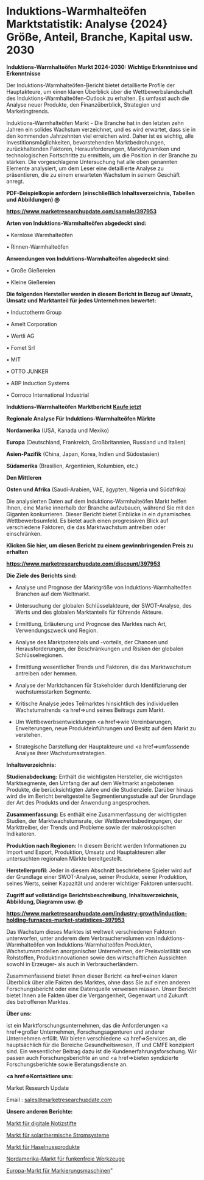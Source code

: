 # Induktions-Warmhalteöfen Marktstatistik: Analyse {2024} Größe, Anteil, Branche, Kapital usw. 2030

<strong>Induktions-Warmhalteöfen Markt 2024-2030: Wichtige Erkenntnisse und Erkenntnisse</strong>

Der Induktions-Warmhalteöfen-Bericht bietet detaillierte Profile der Hauptakteure, um einen klaren Überblick über die Wettbewerbslandschaft des Induktions-Warmhalteöfen-Outlook zu erhalten. Es umfasst auch die Analyse neuer Produkte, den Finanzüberblick, Strategien und Marketingtrends.

Induktions-Warmhalteöfen Markt - Die Branche hat in den letzten zehn Jahren ein solides Wachstum verzeichnet, und es wird erwartet, dass sie in den kommenden Jahrzehnten viel erreichen wird. Daher ist es wichtig, alle Investitionsmöglichkeiten, bevorstehenden Marktbedrohungen, zurückhaltenden Faktoren, Herausforderungen, Marktdynamiken und technologischen Fortschritte zu ermitteln, um die Position in der Branche zu stärken. Die vorgeschlagene Untersuchung hat alle oben genannten Elemente analysiert, um dem Leser eine detaillierte Analyse zu präsentieren, die zu einem erwarteten Wachstum in seinem Geschäft anregt.



<strong><b>PDF-Beispielkopie anfordern (einschließlich Inhaltsverzeichnis, Tabellen und Abbildungen) @ </b></strong>

<strong><a href=https://www.marketresearchupdate.com/sample/397953>

<strong>https://www.marketresearchupdate.com/sample/397953</u></a></strong></strong>



<strong>Arten von Induktions-Warmhalteöfen abgedeckt sind:</strong>

• Kernlose Warmhalteöfen

• Rinnen-Warmhalteöfen



<strong>Anwendungen von Induktions-Warmhalteöfen abgedeckt sind:</strong>

• Große Gießereien

• Kleine Gießereien



<strong>Die folgenden Hersteller werden in diesem Bericht in Bezug auf Umsatz, Umsatz und Marktanteil für jedes Unternehmen bewertet:</strong>

• Inductotherm Group

• Amelt Corporation

• Wertli AG

• Fomet Srl

• MIT

• OTTO JUNKER

• ABP Induction Systems

• Corroco International Industrial



<strong>Induktions-Warmhalteöfen Marktbericht <a href=https://www.marketresearchupdate.com/buynow/397953>Kaufe jetzt</a></strong>



<strong>Regionale Analyse Für Induktions-Warmhalteöfen Märkte</strong>



<strong>Nordamerika</strong> (USA, Kanada und Mexiko)



<strong>Europa</strong> (Deutschland, Frankreich, Großbritannien, Russland und Italien)



<strong>Asien-Pazifik</strong> (China, Japan, Korea, Indien und Südostasien)



<strong>Südamerika</strong> (Brasilien, Argentinien, Kolumbien, etc.)



<strong>Den Mittleren</strong> 

<strong>Osten und Afrika</strong> (Saudi-Arabien, VAE, ägypten, Nigeria und Südafrika)

Die analysierten Daten auf dem Induktions-Warmhalteöfen Markt helfen Ihnen, eine Marke innerhalb der Branche aufzubauen, während Sie mit den Giganten konkurrieren. Dieser Bericht bietet Einblicke in ein dynamisches Wettbewerbsumfeld. Es bietet auch einen progressiven Blick auf verschiedene Faktoren, die das Marktwachstum antreiben oder einschränken.



<strong>Klicken Sie hier, um diesen Bericht zu einem gewinnbringenden Preis zu erhalten
</strong>

<strong><a href=https://www.marketresearchupdate.com/discount/397953>https://www.marketresearchupdate.com/discount/397953</b></u></strong></a>



<strong>Die Ziele des Berichts sind:</strong>

- Analyse und Prognose der Marktgröße von Induktions-Warmhalteöfen Branchen auf dem Weltmarkt.

- Untersuchung der globalen Schlüsselakteure, der SWOT-Analyse, des Werts und des globalen Marktanteils für führende Akteure.

- Ermittlung, Erläuterung und Prognose des Marktes nach Art, Verwendungszweck und Region.

- Analyse des Marktpotenzials und -vorteils, der Chancen und Herausforderungen, der Beschränkungen und Risiken der globalen Schlüsselregionen.

- Ermittlung wesentlicher Trends und Faktoren, die das Marktwachstum antreiben oder hemmen.

- Analyse der Marktchancen für Stakeholder durch Identifizierung der wachstumsstarken Segmente.

- Kritische Analyse jedes Teilmarktes hinsichtlich des individuellen Wachstumstrends <a href=>und</a> seines Beitrags zum Markt.

- Um Wettbewerbsentwicklungen <a href=>wie</a> Vereinbarungen, Erweiterungen, neue Produkteinführungen und Besitz auf dem Markt zu verstehen.

- Strategische Darstellung der Hauptakteure und <a href=>umfas</a>sende Analyse ihrer Wachstumsstrategien.



<strong>Inhaltsverzeichnis:</strong>



<strong>Studienabdeckung:</strong> Enthält die wichtigsten Hersteller, die wichtigsten Marktsegmente, den Umfang der auf dem Weltmarkt angebotenen Produkte, die berücksichtigten Jahre und die Studienziele. Darüber hinaus wird die im Bericht bereitgestellte Segmentierungsstudie auf der Grundlage der Art des Produkts und der Anwendung angesprochen.



<strong>Zusammenfassung:</strong> Es enthält eine Zusammenfassung der wichtigsten Studien, der Marktwachstumsrate, der Wettbewerbsbedingungen, der Markttreiber, der Trends und Probleme sowie der makroskopischen Indikatoren.



<strong>Produktion nach Regionen:</strong> In diesem Bericht werden Informationen zu Import und Export, Produktion, Umsatz und Hauptakteuren aller untersuchten regionalen Märkte bereitgestellt.



<strong>Herstellerprofil:</strong> Jeder in diesem Abschnitt beschriebene Spieler wird auf der Grundlage einer SWOT-Analyse, seiner Produkte, seiner Produktion, seines Werts, seiner Kapazität und anderer wichtiger Faktoren untersucht.



<strong><b>Zugriff auf vollständige Berichtsbeschreibung, Inhaltsverzeichnis, Abbildung, Diagramm usw. @ </b></strong>

<strong><a href=https://www.marketresearchupdate.com/industry-growth/induction-holding-furnaces-market-statistices-397953>https://www.marketresearchupdate.com/industry-growth/induction-holding-furnaces-market-statistices-397953</a></strong>

Das Wachstum dieses Marktes ist weltweit verschiedenen Faktoren unterworfen, unter anderem dem Verbrauchervolumen von Induktions-Warmhalteöfen von Induktions-Warmhalteöfen Produkten, Wachstumsmodellen anorganischer Unternehmen, der Preisvolatilität von Rohstoffen, Produktinnovationen sowie den wirtschaftlichen Aussichten sowohl in Erzeuger- als auch in Verbraucherländern.

Zusammenfassend bietet Ihnen dieser Bericht <a href=>einen</a> klaren Überblick über alle Fakten des Marktes, ohne dass Sie auf einen anderen Forschungsbericht oder eine Datenquelle verweisen müssen. Unser Bericht bietet Ihnen alle Fakten über die Vergangenheit, Gegenwart und Zukunft des betroffenen Marktes.



<strong>Über uns:</strong>

 ist ein Marktforschungsunternehmen, das die Anforderungen <a href=>großer</a> Unternehmen, Forschungsagenturen und anderer Unternehmen erfüllt. Wir bieten verschiedene <a href=>Services</a> an, die hauptsächlich für die Bereiche Gesundheitswesen, IT und CMFE konzipiert sind. Ein wesentlicher Beitrag dazu ist die Kundenerfahrungsforschung. Wir passen auch Forschungsberichte an und <a href=>bieten</a> syndizierte Forschungsberichte sowie Beratungsdienste an.



<strong><a href=>Kontaktiere uns:</a></strong>

Market Research Update

Email : sales@marketresearchupdate.com



<strong>Unsere anderen Berichte:</strong>

<a href=https://www.linkedin.com/pulse/digital-notes-pen-market-opportunities>Markt für digitale Notizstifte</a>

<a href=https://www.linkedin.com/pulse/solar-thermal-power-system-market-size-share>Markt für solarthermische Stromsysteme</a>

<a href=https://www.linkedin.com/pulse/hazelnut-products-market-analysis-segment-region>Markt für Haselnussprodukte</a>

<a href=https://www.linkedin.com/pulse/north-america-non-sparking-tools-market-2023>Nordamerika-Markt für funkenfreie Werkzeuge</a>

<a href=https://www.linkedin.com/pulse/europe-line-striping-machines-market-2023-current-future>Europa-Markt für Markierungsmaschinen</a>"
